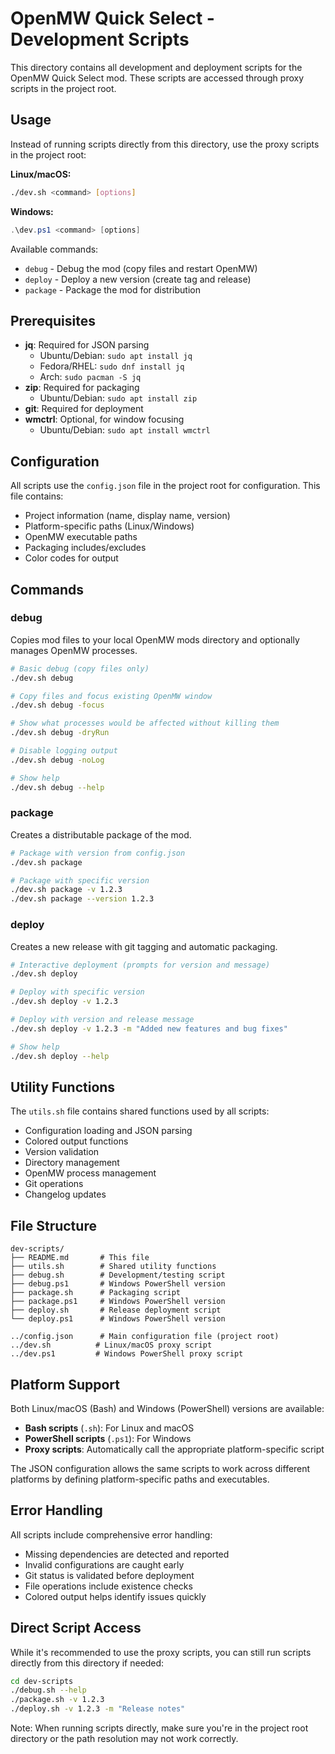 # OpenMW Quick Select - Development Scripts

This directory contains all development and deployment scripts for the OpenMW Quick Select mod. These scripts are accessed through proxy scripts in the project root.

## Usage

Instead of running scripts directly from this directory, use the proxy scripts in the project root:

**Linux/macOS:**

```bash
./dev.sh <command> [options]
```

**Windows:**

```powershell
.\dev.ps1 <command> [options]
```

Available commands:

- `debug` - Debug the mod (copy files and restart OpenMW)
- `deploy` - Deploy a new version (create tag and release)
- `package` - Package the mod for distribution

## Prerequisites

- **jq**: Required for JSON parsing
  - Ubuntu/Debian: `sudo apt install jq`
  - Fedora/RHEL: `sudo dnf install jq`
  - Arch: `sudo pacman -S jq`
- **zip**: Required for packaging
  - Ubuntu/Debian: `sudo apt install zip`
- **git**: Required for deployment
- **wmctrl**: Optional, for window focusing
  - Ubuntu/Debian: `sudo apt install wmctrl`

## Configuration

All scripts use the `config.json` file in the project root for configuration. This file contains:

- Project information (name, display name, version)
- Platform-specific paths (Linux/Windows)
- OpenMW executable paths
- Packaging includes/excludes
- Color codes for output

## Commands

### debug

Copies mod files to your local OpenMW mods directory and optionally manages OpenMW processes.

```bash
# Basic debug (copy files only)
./dev.sh debug

# Copy files and focus existing OpenMW window
./dev.sh debug -focus

# Show what processes would be affected without killing them
./dev.sh debug -dryRun

# Disable logging output
./dev.sh debug -noLog

# Show help
./dev.sh debug --help
```

### package

Creates a distributable package of the mod.

```bash
# Package with version from config.json
./dev.sh package

# Package with specific version
./dev.sh package -v 1.2.3
./dev.sh package --version 1.2.3
```

### deploy

Creates a new release with git tagging and automatic packaging.

```bash
# Interactive deployment (prompts for version and message)
./dev.sh deploy

# Deploy with specific version
./dev.sh deploy -v 1.2.3

# Deploy with version and release message
./dev.sh deploy -v 1.2.3 -m "Added new features and bug fixes"

# Show help
./dev.sh deploy --help
```

## Utility Functions

The `utils.sh` file contains shared functions used by all scripts:

- Configuration loading and JSON parsing
- Colored output functions
- Version validation
- Directory management
- OpenMW process management
- Git operations
- Changelog updates

## File Structure

```
dev-scripts/
├── README.md       # This file
├── utils.sh        # Shared utility functions
├── debug.sh        # Development/testing script
├── debug.ps1       # Windows PowerShell version
├── package.sh      # Packaging script
├── package.ps1     # Windows PowerShell version
├── deploy.sh       # Release deployment script
└── deploy.ps1      # Windows PowerShell version

../config.json      # Main configuration file (project root)
../dev.sh          # Linux/macOS proxy script
../dev.ps1         # Windows PowerShell proxy script
```

## Platform Support

Both Linux/macOS (Bash) and Windows (PowerShell) versions are available:

- **Bash scripts** (`.sh`): For Linux and macOS
- **PowerShell scripts** (`.ps1`): For Windows
- **Proxy scripts**: Automatically call the appropriate platform-specific script

The JSON configuration allows the same scripts to work across different platforms by defining platform-specific paths and executables.

## Error Handling

All scripts include comprehensive error handling:

- Missing dependencies are detected and reported
- Invalid configurations are caught early
- Git status is validated before deployment
- File operations include existence checks
- Colored output helps identify issues quickly

## Direct Script Access

While it's recommended to use the proxy scripts, you can still run scripts directly from this directory if needed:

```bash
cd dev-scripts
./debug.sh --help
./package.sh -v 1.2.3
./deploy.sh -v 1.2.3 -m "Release notes"
```

Note: When running scripts directly, make sure you're in the project root directory or the path resolution may not work correctly.
